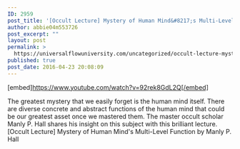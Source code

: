 ```yaml
---
ID: 2959
post_title: '[Occult Lecture] Mystery of Human Mind&#8217;s Multi-Level Function'
author: abbie04m553726
post_excerpt: ""
layout: post
permalink: >
  https://universalflowuniversity.com/uncategorized/occult-lecture-mystery-of-human-minds-multi-level-function/
published: true
post_date: 2016-04-23 20:08:09
---
```

[embed]https://www.youtube.com/watch?v=92rek8GdL2Q[/embed]<br>
<p>The greatest mystery that we easily forget is the human mind itself. There are diverse concrete and abstract functions of the human mind that could be our greatest asset once we mastered them. The master occult scholar Manly P. Hall shares his insight on this subject with this brilliant lecture.
[Occult Lecture] Mystery of Human Mind's Multi-Level Function by Manly P. Hall</p>